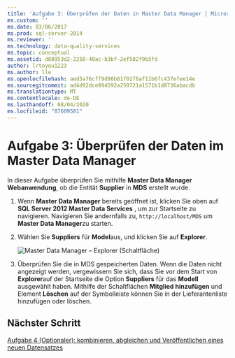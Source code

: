 ```yaml
---
title: 'Aufgabe 3: Überprüfen der Daten in Master Data Manager | Microsoft-Dokumentation'
ms.custom: ''
ms.date: 03/06/2017
ms.prod: sql-server-2014
ms.reviewer: ''
ms.technology: data-quality-services
ms.topic: conceptual
ms.assetid: d88953d2-2258-40ac-b3bf-2ef502f9b5fd
author: lrtoyou1223
ms.author: lle
ms.openlocfilehash: aed5a76cff9d90b81f02f6af11b6fc437efee14e
ms.sourcegitcommit: ad4d92dce894592a259721a1571b1d8736abacdb
ms.translationtype: MT
ms.contentlocale: de-DE
ms.lasthandoff: 08/04/2020
ms.locfileid: "87609581"
---
```

# <a name="task-3-verifying-the-data-in-master-data-manager"></a>Aufgabe 3: Überprüfen der Daten im Master Data Manager
  In dieser Aufgabe überprüfen Sie mithilfe **Master Data Manager Webanwendung**, ob die Entität **Supplier** in **MDS** erstellt wurde.

1.  Wenn **Master Data Manager** bereits geöffnet ist, klicken Sie oben auf **SQL Server 2012 Master Data Services** , um zur Startseite zu navigieren. Navigieren Sie andernfalls zu, `http://localhost/MDS` um **Master Data Manager**zu starten.

2.  Wählen Sie **Suppliers** für **Model**aus, und klicken Sie auf **Explorer**.

     ![Master Data Manager – Explorer (Schaltfläche)](../../2014/tutorials/media/et-verifyingthedatainmasterdatamanager.jpg "Master Data Manager – Explorer (Schaltfläche)")

3.  Überprüfen Sie die in MDS gespeicherten Daten. Wenn die Daten nicht angezeigt werden, vergewissern Sie sich, dass Sie vor dem Start von **Explorer**auf der Startseite die Option **Suppliers** für das **Modell** ausgewählt haben. Mithilfe der Schaltflächen **Mitglied hinzufügen** und Element **Löschen** auf der Symbolleiste können Sie in der Lieferantenliste hinzufügen oder löschen.

## <a name="next-step"></a>Nächster Schritt
 [Aufgabe 4 &#40;Optionaler&#41;: kombinieren, abgleichen und Veröffentlichen eines neuen Datensatzes](../../2014/tutorials/task-4-optional-combining-matching-and-publishing-new-set-of-data.md)


